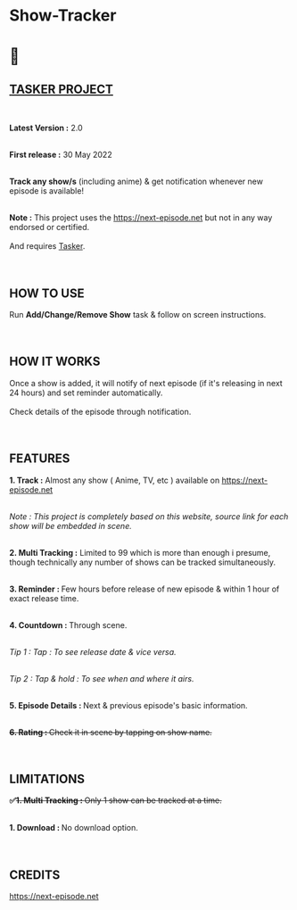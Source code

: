 # Show-Tracker

<h1>🦊</h2>

<h2><u>TASKER PROJECT</u></h2><br>

<b>Latest Version :</b> 2.0<br><br>

<b>First release :</b> 30 May 2022<br><br>

<b>Track any show/s</b> (including anime) & get notification whenever new episode is available!<br><br>


<b>Note :</b> This project uses the https://next-episode.net but not in any way endorsed or certified.<br><br>And requires [Tasker](https://play.google.com/store/apps/details?id=net.dinglisch.android.taskerm).<br><br><br>


<h2>HOW TO USE</h2>

Run <b>Add/Change/Remove Show</b> task & follow on screen instructions.<br><br><br>

<h2>HOW IT WORKS </h2>

Once a show is added, it will notify of next episode (if it's releasing in next 24 hours) and set reminder automatically.<br><br>Check details of the episode through notification.<br><br><br>

<h2>FEATURES</h2>

<b>1. Track :</b> Almost any show ( Anime, TV, etc ) available on https://next-episode.net<br><br>

<i>Note : This project is completely based on this website, source link for each show will be embedded in scene.</i><br><br>

<b>2. Multi Tracking :</b> Limited to 99 which is more than enough i presume, though technically any number of shows can be tracked simultaneously.<br><br>

<b>3. Reminder : </b>Few hours before release of new episode & within 1 hour of exact release time.<br><br>

<b>4. Countdown : </b>Through scene.<br><br>

<i>Tip 1 : Tap : To see release date & vice versa.</i><br><br>

<i>Tip 2 : Tap & hold : To see when and where it airs.</i><br><br>

<b>5. Episode Details : </b>Next & previous episode's basic information.<br><br>

<b><s>6. Rating : </b>Check it in scene by tapping on show name.</s><br><br><br>

<h2>LIMITATIONS</h2>

<b>✅<s>1. Multi Tracking : </b>Only 1 show can be tracked at a time.</s><br><br>

<b>1. Download : </b>No download option.<br><br><br>

<h2>CREDITS</h2>

https://next-episode.net
